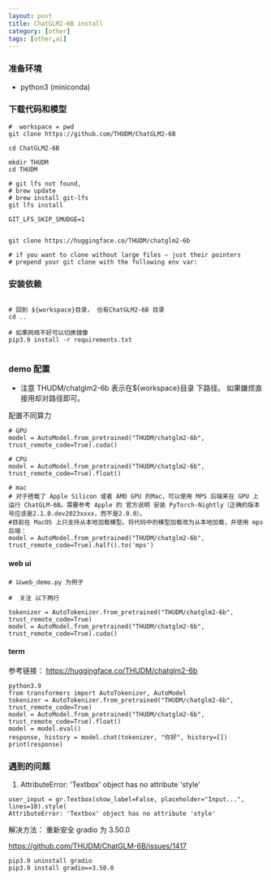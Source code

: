 ```yaml
---
layout: post
title: ChatGLM2-6B install
category: [other]
tags: [other,ai]
---
```



### 准备环境

- python3 (miniconda)
### 下载代码和模型

```shell
#  workspace = pwd
git clone https://github.com/THUDM/ChatGLM2-6B

cd ChatGLM2-6B

mkdir THUDM
cd THUDM

# git lfs not found,  
# brew update
# brew install git-lfs
git lfs install

GIT_LFS_SKIP_SMUDGE=1


git clone https://huggingface.co/THUDM/chatglm2-6b

# if you want to clone without large files – just their pointers
# prepend your git clone with the following env var:
```

### 安装依赖

```shell

# 回到 ${workspace}目录， 也有ChatGLM2-6B 目录
cd ..

# 如果网络不好可以切换镜像  
pip3.9 install -r requirements.txt


``` 

### demo 配置

* 注意 THUDM/chatglm2-6b  表示在${workspace}目录 下路径。 如果嫌烦直接用却对路径即可。 



配置不同算力


```shell
# GPU
model = AutoModel.from_pretrained("THUDM/chatglm2-6b", trust_remote_code=True).cuda()

# CPU 
model = AutoModel.from_pretrained("THUDM/chatglm2-6b", trust_remote_code=True).float()

# mac 
# 对于搭载了 Apple Silicon 或者 AMD GPU 的Mac，可以使用 MPS 后端来在 GPU 上运行 ChatGLM-6B。需要参考 Apple 的 官方说明 安装 PyTorch-Nightly（正确的版本号应该是2.1.0.dev2023xxxx，而不是2.0.0）。
#目前在 MacOS 上只支持从本地加载模型。将代码中的模型加载改为从本地加载，并使用 mps 后端：
model = AutoModel.from_pretrained("THUDM/chatglm2-6b", trust_remote_code=True).half().to('mps')

```





#### web ui

```shell
# 以web_demo.py 为例子

#  关注 以下两行

tokenizer = AutoTokenizer.from_pretrained("THUDM/chatglm2-6b", trust_remote_code=True)
model = AutoModel.from_pretrained("THUDM/chatglm2-6b", trust_remote_code=True).cuda()
```

####  term
参考链接： https://huggingface.co/THUDM/chatglm2-6b

```shell
python3.9
from transformers import AutoTokenizer, AutoModel
tokenizer = AutoTokenizer.from_pretrained("THUDM/chatglm2-6b", trust_remote_code=True)
model = AutoModel.from_pretrained("THUDM/chatglm2-6b", trust_remote_code=True).float()
model = model.eval()
response, history = model.chat(tokenizer, "你好", history=[])
print(response)
```


### 遇到的问题

1.  AttributeError: 'Textbox' object has no attribute 'style'


```shell
user_input = gr.Textbox(show_label=False, placeholder="Input...", lines=10).style(
AttributeError: 'Textbox' object has no attribute 'style'
``` 

解决方法：
重新安全 gradio 为 3.50.0

https://github.com/THUDM/ChatGLM-6B/issues/1417

```shell
pip3.9 uninstall gradio
pip3.9 install gradio==3.50.0
```

 